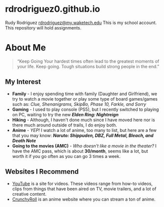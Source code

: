# rdrodriguez0.github.io
Rudy Rodriguez rdrodriguez@my.waketech.edu
This is my school account.
This repository will hold assignments.
# About Me
>“Keep Going
  Your hardest times often lead to the greatest moments of your life. Keep going. Tough situations build strong people in the end.”
## My Interest
- **Family** - I enjoy spending time with family (Daughter and Girlfriend), we try to watch a movie together or play some type of board games/games such as: *Clue, Shenanigrams, SkipBo, Phase 10, Farkle, and Sorry*
- **Gaming** - I used to play console (PS5), but I recently switched to playing on PC, waiting to try the new _**Elden Ring: Nightreign**_
- **Hiking** - Although, I haven't done much since I have moved here nor is there much around outside of trails, I do enjoy both.
- **Anime** - *YEP!* I watch a lot of anime, too many to list, but here are a few that you may know: _**Naruto: Shippuden, DBZ, Full Metal, Bleach, and Death Note**_
- **Going to the movies (AMC)** - *Who doesn't like a movie in the theater?* I have the AMC pass, which is about **30/month**, seems like a lot, but worth it if you go often as you can go 3 times a week.
## Websites I Recommend
- [YouTube](https://www.youtube.com/) is a site for videos. These videos range from how-to videos, clips from things that have been aired on TV, movie trailers, and a lot of creative content.
- [CrunchyRoll](https://www.crunchyroll.com/) is an anime website where you can stream a ton of anime.
